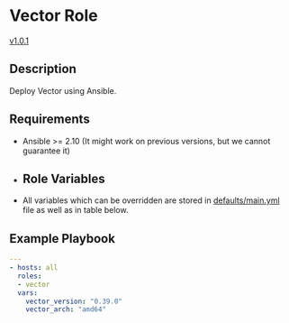# Vector Role 

[v1.0.1](https://github.com/EvgeniyGushchin/vector-role/tags)

## Description

Deploy Vector using Ansible.

## Requirements

- Ansible >= 2.10 (It might work on previous versions, but we cannot guarantee it)

- ## Role Variables

- All variables which can be overridden are stored in [defaults/main.yml](defaults/main.yml) file as well as in table below.

## Example Playbook

```yaml
---
- hosts: all
  roles:
  - vector
  vars:
    vector_version: "0.39.0"
    vector_arch: "amd64"
```
